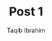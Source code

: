 --- 
title: "Post 1"
published: "2021-01-01"
tags: ["help", "seo"]
author: "Taqib Ibrahim"
description: "This is a description of post 1"
lastUpdated: "2021-01-01"
---